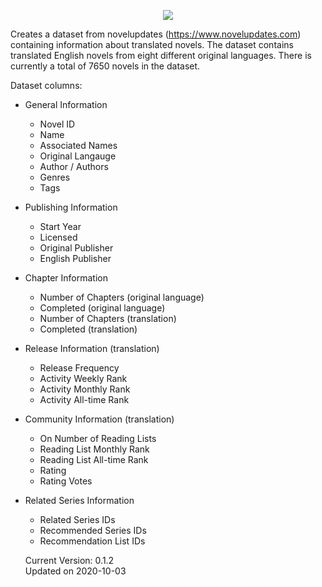 <p align="center">
  <img src="https://user-images.githubusercontent.com/1130029/136163928-552ee3e4-9d9d-4394-8a90-fbec1753dee4.jpg" />
</p>

Creates a dataset from novelupdates (https://www.novelupdates.com) containing information about translated novels. The dataset contains translated English novels from eight different original languages. There is currently a total of 7650 novels in the dataset.

Dataset columns:
* General Information
  * Novel ID
  * Name
  * Associated Names
  * Original Langauge	
  * Author / Authors
  * Genres
  * Tags
* Publishing Information
  * Start Year
  * Licensed
  * Original Publisher
  * English Publisher
* Chapter Information
  * Number of Chapters (original language)
  * Completed (original language)
  * Number of Chapters (translation)
  * Completed (translation)
* Release Information (translation)
  * Release Frequency
  * Activity Weekly Rank
  * Activity Monthly Rank
  * Activity All-time Rank
* Community Information (translation)
  * On Number of Reading Lists
  * Reading List Monthly Rank
  * Reading List All-time Rank
  * Rating
  * Rating Votes
* Related Series Information
  * Related Series IDs
  * Recommended Series IDs
  * Recommendation List IDs
  
  Current Version: 0.1.2  
  Updated on 2020-10-03
